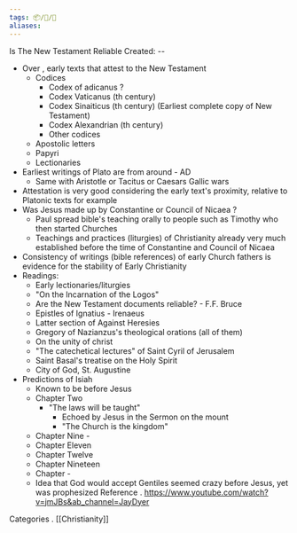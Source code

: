 ```yaml
---
tags: 📦/📝/🎥
aliases:
---
```



 Is The New Testament Reliable
Created: --

- Over , early texts that attest to the New Testament
	- Codices
		- Codex of adicanus ?
		- Codex Vaticanus (th century)
		- Codex Sinaiticus (th century) (Earliest complete copy of New Testament)
		- Codex Alexandrian (th century)
		- Other codices
	- Apostolic letters
	- Papyri
	- Lectionaries
- Earliest writings of Plato are from around - AD
	- Same with Aristotle or Tacitus or Caesars Gallic wars
- Attestation is very good considering the early text's proximity, relative to Platonic texts for example
- Was Jesus made up by Constantine or Council of Nicaea ?
	-  Paul spread bible's teaching orally to people such as Timothy who then started Churches
	- Teachings and practices (liturgies) of Christianity already very much established before the time of Constantine and Council of Nicaea
- Consistency of writings (bible references) of early Church fathers is evidence for the stability of Early Christianity
- Readings:
	- Early lectionaries/liturgies
	- "On the Incarnation of the Logos"
	- Are the New Testament documents reliable? - F.F. Bruce
	- Epistles of Ignatius - Irenaeus
	- Latter section of Against Heresies
	- Gregory of Nazianzus's theological orations (all of them)
	- On the unity of christ
	- "The catechetical lectures" of Saint Cyril of Jerusalem
	- Saint Basal's treatise on the Holy Spirit
	- City of God, St. Augustine
- Predictions of Isiah
	- Known to be before Jesus
	- Chapter Two
		- "The laws will be taught"
			- Echoed by Jesus in the Sermon on the mount
			- "The Church is the kingdom"
	- Chapter Nine -
	- Chapter Eleven 
	- Chapter Twelve
	- Chapter Nineteen
	- Chapter  -
	- Idea that God would accept Gentiles seemed crazy before Jesus, yet was prophesized
 Reference
. https://www.youtube.com/watch?v=jmJBs&ab_channel=JayDyer

 Categories
. [[Christianity]]
